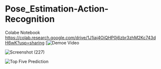 # Pose_Estimation-Action-Recognition
Colabe Notebook https://colab.research.google.com/drive/1J1iaj4OiQHP0j6zbr3zhM2Kc743dH6wK?usp=sharing
[![Demoe Video](https://www.loom.com/share/02f67ddc48094113a836c73585424fa4?sid=b388708c-bcbc-4803-bf2a-3b2d57b03baf)




![Screenshot (227)](https://github.com/bhushanbkt/Pose_Estimation-Action-Recognition/assets/91175596/2177a057-cb1b-414c-a96d-48b0144c1d7d)




![Top Five Prediction](https://drive.google.com/file/d/1XJj_KYrlFvy4fW172tmNaocJoK6fsqIo/view?usp=sharing)

